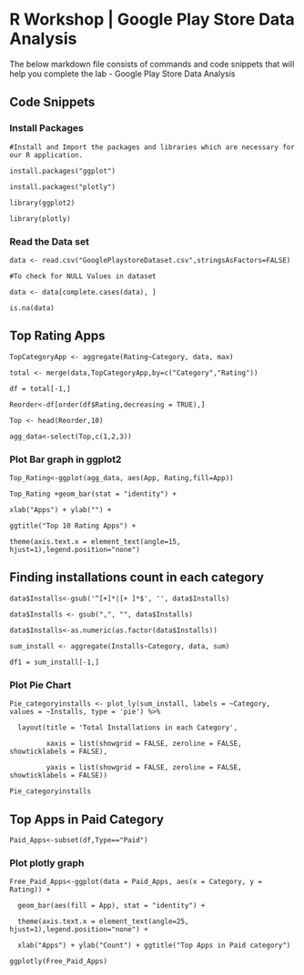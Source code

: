 
# R Workshop | Google Play Store Data Analysis

The below markdown file consists of commands and code snippets that will help you complete the lab - Google Play Store Data Analysis

## Code Snippets

### Install Packages

```
#Install and Import the packages and libraries which are necessary for our R application.

install.packages("ggplot")

install.packages("plotly")

library(ggplot2)

library(plotly)
```

### Read the Data set

```
data <- read.csv("GooglePlaystoreDataset.csv",stringsAsFactors=FALSE)

#To check for NULL Values in dataset

data <- data[complete.cases(data), ]

is.na(data)
```

## Top Rating Apps
```
TopCategoryApp <- aggregate(Rating~Category, data, max)

total <- merge(data,TopCategoryApp,by=c("Category","Rating"))

df = total[-1,]

Reorder<-df[order(df$Rating,decreasing = TRUE),]

Top <- head(Reorder,10)

agg_data<-select(Top,c(1,2,3))
```

### Plot Bar graph in ggplot2

```
Top_Rating<-ggplot(agg_data, aes(App, Rating,fill=App))

Top_Rating +geom_bar(stat = "identity") +

xlab("Apps") + ylab("") +

ggtitle("Top 10 Rating Apps") +

theme(axis.text.x = element_text(angle=15, hjust=1),legend.position="none")
```

## Finding installations count in each category

```
data$Installs<-gsub('^[+]*|[+ ]*$', '', data$Installs)

data$Installs <- gsub(",", "", data$Installs)

data$Installs<-as.numeric(as.factor(data$Installs))

sum_install <- aggregate(Installs~Category, data, sum)

df1 = sum_install[-1,]
```

### Plot Pie Chart

```
Pie_categoryinstalls <- plot_ly(sum_install, labels = ~Category, values = ~Installs, type = 'pie') %>%

  layout(title = 'Total Installations in each Category',
  
         xaxis = list(showgrid = FALSE, zeroline = FALSE, showticklabels = FALSE),
         
         yaxis = list(showgrid = FALSE, zeroline = FALSE, showticklabels = FALSE))
         
Pie_categoryinstalls
```

## Top Apps in Paid Category
```
Paid_Apps<-subset(df,Type=="Paid")
```

### Plot plotly graph

```
Free_Paid_Apps<-ggplot(data = Paid_Apps, aes(x = Category, y = Rating)) +

  geom_bar(aes(fill = App), stat = "identity") +
  
  theme(axis.text.x = element_text(angle=25, hjust=1),legend.position="none") +
  
  xlab("Apps") + ylab("Count") + ggtitle("Top Apps in Paid category")
  
ggplotly(Free_Paid_Apps)
```
